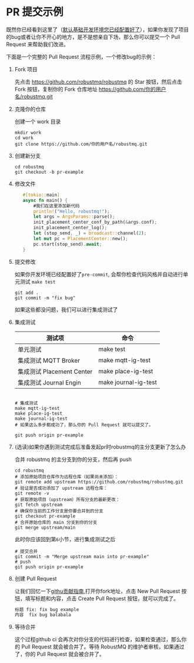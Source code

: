 # PR 提交示例
既然你已经看到这里了（[默认基础开发环境您已经配置好了](./Build-Develop-Env.md)），如果你发现了项目的bug或者让你不开心的地方，是不是想亲自下场，那么你可以提交一个 Pull Request 来帮助我们改进。

下面是一个完整的 Pull Request 流程示例，一个修改bug的示例：

1. Fork 项目

   先点击 https://github.com/robustmq/robustmq 的 Star 按钮，然后点击 Fork 按钮，复制你的 Fork 仓库地址 https://github.com/你的用户名/robustmq.git

2. 克隆你的仓库

     创建一个 work 目录

     ```shell
     mkdir work
     cd work
     git clone https://github.com/你的用户名/robustmq.git
     ```

3. 创建新分支

     ```shell
     cd robustmq
     git checkout -b pr-example
     ```

4. 修改文件

     ```rust
        #[tokio::main]
        async fn main() {
            #我们在这里添加新代码
            println!("Hello, robustmq!");
            let args = ArgsParams::parse();
            init_placement_center_conf_by_path(&args.conf);
            init_placement_center_log();
            let (stop_send, _) = broadcast::channel(2);
            let mut pc = PlacementCenter::new();
            pc.start(stop_send).await;
        }
     ```

5. 提交修改

   如果你开发环境已经配置好了`pre-commit`, 会帮你检查代码风格并自动进行单元测试 `make test`

   ```shell
   git add .
   git commit -m "fix bug"

   ```
   如果这些都没问题，我们可以进行集成测试了

6. 集成测试

    | 测试项                      | 命令                 |
    |----------------------------|---------------------|
    | 单元测试                    | make test           |
    | 集成测试 MQTT Broker        | make mqtt-ig-test   |
    | 集成测试 Placement Center   | make place-ig-test  |
    | 集成测试 Journal Engin      | make journal-ig-test|


   ```shell

   # 集成测试
   make mqtt-ig-test
   make place-ig-test
   make journal-ig-test
   # 如果这么多步都成功了，那么你的 Pull Request 就可以提交了。

   git push origin pr-example

   ```

7. (选读)如果你遇到测试完成后准备发起pr时robustmq的主分支更新了怎么办

    合并 robustmq 的主分支到你的分支，然后再 push

    ```shell
    cd robustmq
    # 添加原始项目仓库作为远程仓库（如果尚未添加）：
    git remote add upstream https://github.com/robustmq/robustmq.git
    # 验证是否成功添加了 upstream 远程仓库：
    git remote -v
    # 获取原始项目（upstream）所有分支的最新更改：
    git fetch upstream
    # 确保你当前的工作分支是你要合并到的分支
    git checkout pr-example
    # 合并原始仓库的 main 分支到你的分支
    git merge upstream/main
    ```
    此时你应该回到第`6`小节，进行集成测试之后

    ```shell
    # 提交合并
    git commit -m "Merge upstream main into pr-example"
    # push
    git push origin pr-example
    ```


8. 创建 Pull Request

    让我们回忆一下[githu贡献指南](./GitHub-Contribution-Guide.md),打开你fork地址，点击 New Pull Request 按钮，填写标题和内容，点击 Create Pull Request 按钮，就可以完成了。

    ```md
    标题 fix: fix bug example
    内容  fix bug balabala
    ```

9.  等待合并

    这个过程github ci 会再次对你分支的代码进行检查，如果检查通过，那么你的 Pull Request 就会被合并了。等待 RobustMQ 的维护者审核，如果通过了，你的 Pull Request 就会被合并了。
